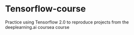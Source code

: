 # Tensorflow-course
Practice using Tensorflow 2.0 to reproduce projects from the deeplearning.ai coursea course
